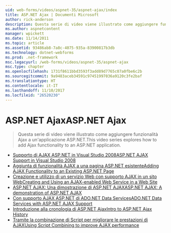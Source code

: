 ```yaml
---
uid: web-forms/videos/aspnet-35/aspnet-ajax/index
title: ASP.NET Ajax | Documenti Microsoft
author: rick-anderson
description: Questa serie di video viene illustrato come aggiungere funzionalità Ajax a un'applicazione ASP.NET.
ms.author: aspnetcontent
manager: wpickett
ms.date: 11/14/2011
ms.topic: article
ms.assetid: 93486ab8-7a8c-4075-935a-83900817b3db
ms.technology: dotnet-webforms
ms.prod: .net-framework
msc.legacyurl: /web-forms/videos/aspnet-35/aspnet-ajax
msc.type: chapter
ms.openlocfilehash: 1731f8611bbd3593f3add89d7765c07a0fbe6c2b
ms.sourcegitcommit: 9a9483aceb34591c97451997036a9120c3fe2baf
ms.translationtype: HT
ms.contentlocale: it-IT
ms.lasthandoff: 11/10/2017
ms.locfileid: "26520230"
---
```

<a name="aspnet-ajax"></a><span data-ttu-id="0b4d7-103">ASP.NET Ajax</span><span class="sxs-lookup"><span data-stu-id="0b4d7-103">ASP.NET Ajax</span></span>
====================
> <span data-ttu-id="0b4d7-104">Questa serie di video viene illustrato come aggiungere funzionalità Ajax a un'applicazione ASP.NET.</span><span class="sxs-lookup"><span data-stu-id="0b4d7-104">This video series explores how to add Ajax functionality to an ASP.NET application.</span></span>


- [<span data-ttu-id="0b4d7-105">Supporto di AJAX ASP.NET in Visual Studio 2008</span><span class="sxs-lookup"><span data-stu-id="0b4d7-105">ASP.NET AJAX Support in Visual Studio 2008</span></span>](aspnet-ajax-support-in-visual-studio-2008.md)
- [<span data-ttu-id="0b4d7-106">Aggiunta di funzionalità AJAX a una pagina ASP.NET esistente</span><span class="sxs-lookup"><span data-stu-id="0b4d7-106">Adding AJAX Functionality to an Existing ASP.NET Page</span></span>](adding-ajax-functionality-to-an-existing-aspnet-page.md)
- [<span data-ttu-id="0b4d7-107">Creazione e utilizzo di un servizio Web con supporto AJAX in un sito Web</span><span class="sxs-lookup"><span data-stu-id="0b4d7-107">Creating and Using an AJAX-enabled Web Service in a Web Site</span></span>](creating-and-using-an-ajax-enabled-web-service-in-a-web-site.md)
- [<span data-ttu-id="0b4d7-108">ASP.NET AJAX: Una dimostrazione di ASP.NET AJAX</span><span class="sxs-lookup"><span data-stu-id="0b4d7-108">ASP.NET AJAX: A demonstration of ASP.NET AJAX</span></span>](aspnet-ajax-a-demonstration-of-aspnet-ajax.md)
- [<span data-ttu-id="0b4d7-109">Con supporto AJAX ASP.NET di ADO.NET Data Services</span><span class="sxs-lookup"><span data-stu-id="0b4d7-109">ADO.NET Data Services with ASP.NET AJAX Support</span></span>](adonet-data-services-with-aspnet-ajax-support.md)
- [<span data-ttu-id="0b4d7-110">Introduzione alla cronologia di ASP.NET Ajax</span><span class="sxs-lookup"><span data-stu-id="0b4d7-110">Intro to ASP.NET Ajax History</span></span>](introduction-to-aspnet-ajax-history.md)
- [<span data-ttu-id="0b4d7-111">Tramite la combinazione di Script per migliorare le prestazioni di AJAX</span><span class="sxs-lookup"><span data-stu-id="0b4d7-111">Using Script Combining to improve AJAX performance</span></span>](using-script-combining-to-improve-ajax-performance.md)

